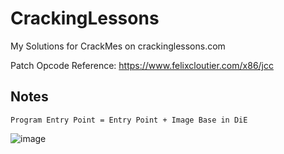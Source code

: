 # CrackingLessons
My Solutions for CrackMes on crackinglessons.com

Patch Opcode Reference: https://www.felixcloutier.com/x86/jcc


## Notes

```
Program Entry Point = Entry Point + Image Base in DiE
```

![image](https://user-images.githubusercontent.com/48358569/150633801-aaa8e232-b751-45c0-9058-b8c7464273fa.png)


